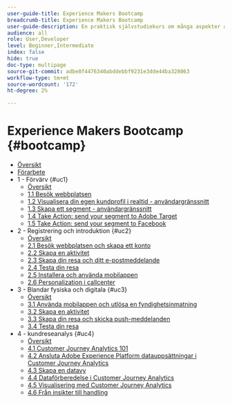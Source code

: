 ```yaml
---
user-guide-title: Experience Makers Bootcamp
breadcrumb-title: Experience Makers Bootcamp
user-guide-description: En praktisk självstudiekurs om många aspekter av Adobe Experience Platform.
audience: all
role: User,Developer
level: Beginner,Intermediate
index: false
hide: true
doc-type: multipage
source-git-commit: adbe8f4476340abddebbf9231e3dde44ba328063
workflow-type: tm+mt
source-wordcount: '172'
ht-degree: 2%

---
```



# Experience Makers Bootcamp {#bootcamp}

+ [Översikt](/help/bootcamp/overview.md)
+ [Förarbete](/help/bootcamp/prework.md)
+ 1 - Förvärv {#uc1}
   + [Översikt](/help/bootcamp/uc/uc1/uc1.md)
   + [1.1 Besök webbplatsen](/help/bootcamp/uc/uc1/ex1.md)
   + [1.2 Visualisera din egen kundprofil i realtid - användargränssnitt](/help/bootcamp/uc/uc1/ex2.md)
   + [1.3 Skapa ett segment - användargränssnitt](/help/bootcamp/uc/uc1/ex3.md)
   + [1.4 Take Action: send your segment to Adobe Target](/help/bootcamp/uc/uc1/ex4.md)
   + [1.5 Take Action: send your segment to Facebook](/help/bootcamp/uc/uc1/ex5.md)
+ 2 - Registrering och introduktion {#uc2}
   + [Översikt](/help/bootcamp/uc/uc2/uc2.md)
   + [2.1 Besök webbplatsen och skapa ett konto](/help/bootcamp/uc/uc2/ex1.md)
   + [2.2 Skapa en aktivitet](/help/bootcamp/uc/uc2/ex2.md)
   + [2.3 Skapa din resa och ditt e-postmeddelande](/help/bootcamp/uc/uc2/ex3.md)
   + [2.4 Testa din resa](/help/bootcamp/uc/uc2/ex4.md)
   + [2.5 Installera och använda mobilappen](/help/bootcamp/uc/uc2/ex5.md)
   + [2.6 Personalization i callcenter](/help/bootcamp/uc/uc2/ex6.md)
+ 3 - Blandar fysiska och digitala {#uc3}
   + [Översikt](/help/bootcamp/uc/uc3/uc3.md)
   + [3.1 Använda mobilappen och utlösa en fyndighetsinmatning](/help/bootcamp/uc/uc3/ex1.md)
   + [3.2 Skapa en aktivitet](/help/bootcamp/uc/uc3/ex2.md)
   + [3.3 Skapa din resa och skicka push-meddelanden](/help/bootcamp/uc/uc3/ex3.md)
   + [3.4 Testa din resa](/help/bootcamp/uc/uc3/ex4.md)
+ 4 - kundreseanalys {#uc4}
   + [Översikt](/help/bootcamp/uc/uc4/uc4.md)
   + [4.1 Customer Journey Analytics 101](/help/bootcamp/uc/uc4/ex1.md)
   + [4.2 Ansluta Adobe Experience Platform datauppsättningar i Customer Journey Analytics](/help/bootcamp/uc/uc4/ex2.md)
   + [4.3 Skapa en datavy](/help/bootcamp/uc/uc4/ex3.md)
   + [4.4 Dataförberedelse i Customer Journey Analytics](/help/bootcamp/uc/uc4/ex4.md)
   + [4.5 Visualisering med Customer Journey Analytics](/help/bootcamp/uc/uc4/ex5.md)
   + [4.6 Från insikter till handling](/help/bootcamp/uc/uc4/ex6.md)